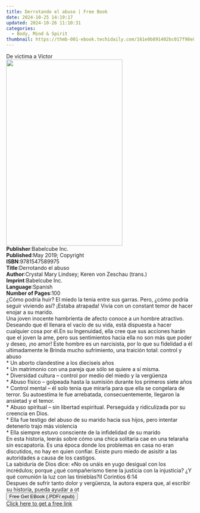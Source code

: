 ```yaml
---
title: Derrotando el abuso | Free Book
date: 2024-10-25 14:19:17
updated: 2024-10-26 11:10:31
categories:
  - Body, Mind & Spirit
thumbnail: https://thmb-001-ebook.techidaily.com/161e0b891402bc017f98e814b00cdf14d93ff1dfd732850de559a7340e127983.jpg
---
```

<main id="book-container">
  <div class="flex flex-col">
    <div class="book-brief flex-1 py-6 px-4 sm:p-6 md:py-10 md:px-8">
      <!-- brief-->
      <div class="book-brief-main">De victima a Víctor</div>
    </div>
    <div
      class="book-meta-info flex-1 grid gap-4 col-start-1 col-end-3 row-start-1 sm:mb-6 sm:grid-cols-4 lg:gap-6 lg:col-start-2 lg:row-end-6 lg:row-span-6 lg:mb-0"
    >
      <div
        class="book-meta-info-left place-content-center mt-4 p-4 text-sm leading-6 col-start-2 col-span-2 dark:text-slate-400"
      >
        <img
          class="w-full h-500 object-cover rounded-lg sm:h-255 sm:col-span-2 lg:col-span-full"
          src="https://img-001-ebook.techidaily.com/71f8a5a107bcacd3771f6fbf0084410ab15e374f844a117e2f404a5e15b313e3.jpg"
          alt=""
          width="312"
          height="500"
        />
      </div>
      <div
        class="book-meta-info-right mt-2 col-start-1 row-start-2 col-span-3 self-center"
      >
        <!-- meta data  -->
        <div class="flex flex-col px-4 md:px-8">
          <div class="flex-1">
            <strong>Publisher</strong>:<span class="px-2">Babelcube Inc.</span>
          </div>
          <div class="flex-1">
            <strong>Published</strong>:<span class="px-2"
              >May 2019; Copyright</span
            >
          </div>
          <div class="flex-1">
            <strong>ISBN</strong>:<span class="px-2">9781547589975</span>
          </div>
          <div class="flex-1">
            <strong>Title</strong>:<span class="px-2">Derrotando el abuso</span>
          </div>
          <div class="flex-1">
            <strong>Author</strong>:<span class="px-2"
              >Crystal Mary Lindsey; Keren von Zeschau (trans.)</span
            >
          </div>
          <div class="flex-1">
            <strong>Imprint</strong>:<span class="px-2">Babelcube Inc.</span>
          </div>
          <div class="flex-1">
            <strong>Language</strong>:<span class="px-2">Spanish</span>
          </div>
          <div class="flex-1">
            <strong>Number of Pages</strong>:<span class="px-2">100</span>
          </div>
        </div>
      </div>
    </div>
    <div class="book-description flex-1 py-6 px-4 sm:p-6 md:py-10 md:px-8">
      <div class="book-description-main">
        <div accordion-content="" id="description">
          ¿Cómo podría huir? El miedo la tenia entre sus&nbsp;garras. Pero,
          ¿cómo podría seguir viviendo así? ¡Estaba atrapada! Vivía con un
          constant temor de hacer enojar a su marido.<br />Una joven inocente
          hambrienta de afecto conoce a un hombre atractivo. Deseando que él
          llenara el vacío de su vida, está dispuesta a hacer cualquier cosa por
          él.En su Ingenuidad, ella cree que sus acciones harán que el joven la
          ame, pero sus sentimientos hacia ella no son más que poder y deseo,
          ¡no amor! Este hombre es un narcisista, por lo que su fidelidad a él
          ultimadamente le Brinda mucho sufrimiento, una traición total: control
          y abuso&nbsp;<br />* Un aborto clandestine a los dieciseis años<br />*
          Un matrimonio con una pareja que sólo se quiere a sí misma.<br />*
          Diversidad cultura – control por medio del miedo y la
          vergüenza&nbsp;<br />* Abuso físico – golpeada hasta la sumisión
          durante los primeros siete años<br />* Control mental – él solo tenia
          que mirarla para que ella se congelara de terror. Su autoestima le fue
          arrebatada, consecuentemente, llegaron la ansietad y el temor.<br />*
          Abuso spiritual – sin libertad espiritual. Perseguida y ridiculizada
          por su creencia en Dios.<br />* Ella fue testigo del abuso de su
          marido hacia sus hijos, pero intentar detenerlo trajo más violencia<br />*
          Ella siempre estuvo consciente de la infidelidad de su marido<br />En
          esta historia, leerás sobre cómo una chica solitaria cae en una
          telaraña sin escapatoria. Es una época donde los problemas en casa no
          eran discutidos, no hay en quien confiar. Existe puro miedo de
          asisitir a las autoridades a causa de los castigos.<br />La sabiduría
          de Dios dice: «No os unáis en yugo desigual con los incrédulos; porque
          ¿qué compañerismo tiene la justicia con la injusticia? ¿Y qué comunión
          la luz con las tinieblas?II Corintios 6:14<br />Despues de sufrir
          tanto dolor y vergüenza, la autora espera que, al escribir su
          historia, pueda ayudar a ot
        </div>
        <div class="accordion-fader"></div>
      </div>
    </div>
    <div class="book-excerpts flex-1 py-6 px-4 sm:p-6 md:py-10 md:px-8"></div>
    <div
      class="book-about-author flex-1 py-6 px-4 sm:p-6 md:py-10 md:px-8"
    ></div>
    <div class="book-free-get flex-1 py-6 px-4 sm:p-6 md:py-10 md:px-8">
      <button
        id="btn-free-get"
        class="bg-blue-500 hover:bg-blue-700 text-white font-bold py-2 px-4 rounded"
      >
        Free Get EBook (.PDF/.epub)
      </button>
      <div id="countdown-display" class="px-2 text-lg mt-2"></div>
      <a
        id="free-link"
        class="hidden bg-blue-500 hover:bg-blue-700 text-white font-bold py-2 px-4 rounded"
        href="https://www.ebooks.com/en-us/book/209684183/derrotando-el-abuso/crystal-mary-lindsey/"
        target="_blank"
        >Click here to get a free link</a
      >
    </div>
    <script>
      let countdownTime = 0;
      let countdownInterval = null;
      document
        .getElementById('btn-free-get')
        .addEventListener('click', startCountdown);
      function startCountdown() {
        countdownTime = new Date().getTime() + 60000 * 3;
        countdownInterval = setInterval(updateCountdown, 1000);
        document.getElementById('btn-free-get').disabled = true;
        document
          .getElementById('btn-free-get')
          .classList.add('bg-gray-500', 'cursor-not-allowed');
      }
      function updateCountdown() {
        let currentTime = new Date().getTime();
        let timeLeft = countdownTime - currentTime;
        let secondsLeft = Math.floor(timeLeft / 1000);
        document.getElementById('countdown-display').innerHTML =
          `Remaining time: ${secondsLeft} seconds.`;
        if (secondsLeft <= 0) {
          clearInterval(countdownInterval);
          document.getElementById('btn-free-get').classList.add('hidden');
          document.getElementById('free-link').classList.remove('hidden');
          document.getElementById('countdown-display').innerHTML = '';
        }
      }
    </script>
  </div>
</main>
